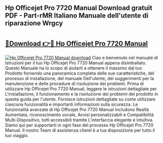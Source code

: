 ## Hp Officejet Pro 7720 Manual Download gratuit PDF - Part-rMR Italiano Manuale dell'utente di riparazione Wrgcy

# <h2><a href="http://dfgrgp.blite.top/?on=Hp+Officejet+Pro+7720+Manual">🔗Download 👉🔴 Hp Officejet Pro 7720 Manual</a></h2>

[![Hp Officejet Pro 7720 Manual download](https://i.imgur.com/lujVjoI.png)](http://dfgrgp.blite.top/?on=Hp+Officejet+Pro+7720+Manual)
Ciao e benvenuto nel manuale di Istruzioni per il tuo Hp Officejet Pro 7720 Manual appena disimballato. Questo Manuale ha lo scopo di aiutarti a ottenere il massimo dal tuo Prodotto fornendo una panoramica completa delle sue caratteristiche, del processo di installazione, del manuale Dell'utente, dei suggerimenti per la manutenzione e delle procedure di risoluzione dei problemi. Prima di utilizzare Hp Officejet Pro 7720 Manual, leggere le istruzioni dettagliate per L'installazione, il funzionamento e la risoluzione dei problemi del prodotto in questa guida per l'utente. Fornisce istruzioni dettagliate su come utilizzare ciascuna funzionalità e importanti informazioni sulla sicurezza. Le funzionalità avanzate di Hp Officejet Pro 7720 Manual includono Realtà Aumentata, riconoscimento vocale, Avvisi personalizzabili e Compatibilità Multi-Dispositivo, tutti accessibili tramite L'interfaccia elegante e intuitiva. Siamo qui per supportarti in ogni fase del processo Hp Officejet Pro 7720 Manual. Il nostro Team di assistenza clienti è a tua disposizione per tutto il tuo viaggio.
